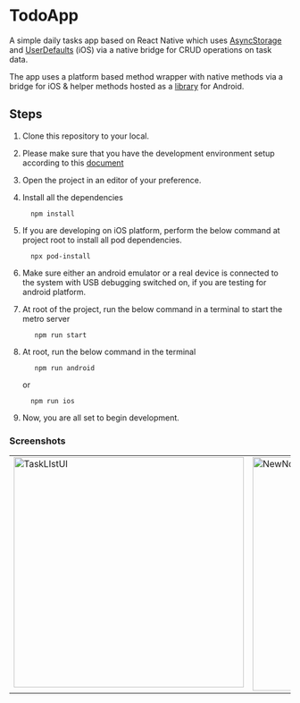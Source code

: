 # TodoApp

A simple daily tasks app based on React Native which uses [AsyncStorage](https://react-native-community.github.io/async-storage/) and [UserDefaults](https://developer.apple.com/documentation/foundation/userdefaults) (iOS) via a native bridge for CRUD operations on task data.

The app uses a platform based method wrapper with native methods via a bridge for iOS & helper methods hosted as a [library](https://github.com/kushagra21/rn-todo-helper) for Android.


## Steps

1. Clone this repository to your local.

2. Please make sure that you have the development environment setup according to this [document](https://reactnative.dev/docs/environment-setup)

3. Open the project in an editor of your preference.

4. Install all the dependencies

    ```
      npm install
    ```
4. If you are developing on iOS platform, perform the below command at project root to install all pod dependencies.

    ```
      npx pod-install
    ```
    
5. Make sure either an android emulator or a real device is connected to the system with USB debugging switched on, if you are testing for android platform.

6. At root of the project, run the below command in a terminal to start the metro server

   ```
      npm run start 
    ```
7. At root, run the below command in the terminal

   ```
      npm run android 
    ```
    
    or 
    
    ```
      npm run ios
    ```
    
9. Now, you are all set to begin development.


### Screenshots

<table>
  <tr>
    <td valign="top"><img width="412" alt="TaskLIstUI" src="https://user-images.githubusercontent.com/13186052/88528882-d89c3900-d01c-11ea-9c64-41d8fd28a352.png"></td>
    <td valign="top"><img width="418" alt="NewNoteUI" src="https://user-images.githubusercontent.com/13186052/88514848-628dd700-d008-11ea-9b96-afa9d7e2dc1a.png"></td>
  </tr>
 </table>
